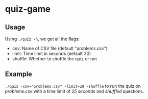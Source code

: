 # quiz-game

## Usage

Using `./quiz -h`, we get all the flags:

- csv: Name of CSV file (default "problems.csv")
- limit: Time limit in seconds (default 30)
- shuffle: Whether to shuffle the quiz or not

## Example 

`./quiz -csv="problems.csv" -limit=20 -shuffle` to run the quiz on _problems.csv_ with a time limit of _25 seconds_ and _shuffled_ questions.
